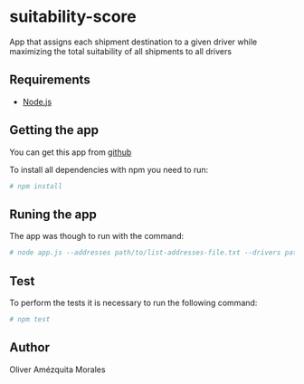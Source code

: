 # suitability-score
App that assigns each shipment destination to a given driver while maximizing the total suitability of all shipments to all drivers

## Requirements
- [Node.js](https://nodejs.org/)

## Getting the app

You can get this app from [github](https://github.com/oliveramezquita/suitability-score)

To install all dependencies with npm you need to run:

```bash
# npm install
```

## Runing the app

The app was though to run with the command:
```bash
# node app.js --addresses path/to/list-addresses-file.txt --drivers path/to/list-drivers-file.txt
```

## Test

To perform the tests it is necessary to run the following command:
```bash
# npm test
```

## Author

Oliver Amézquita Morales
